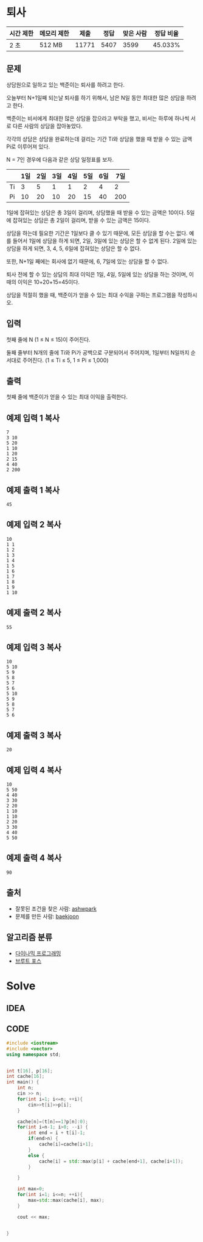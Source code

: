 # 퇴사

| 시간 제한 | 메모리 제한 | 제출  | 정답 | 맞은 사람 | 정답 비율 |
| --------- | ----------- | ----- | ---- | --------- | --------- |
| 2 초      | 512 MB      | 11771 | 5407 | 3599      | 45.033%   |

## 문제

상담원으로 일하고 있는 백준이는 퇴사를 하려고 한다.

오늘부터 N+1일째 되는날 퇴사를 하기 위해서, 남은 N일 동안 최대한 많은 상담을 하려고 한다.

백준이는 비서에게 최대한 많은 상담을 잡으라고 부탁을 했고, 비서는 하루에 하나씩 서로 다른 사람의 상담을 잡아놓았다.

각각의 상담은 상담을 완료하는데 걸리는 기간 Ti와 상담을 했을 때 받을 수 있는 금액 Pi로 이루어져 있다.

N = 7인 경우에 다음과 같은 상담 일정표를 보자.

|      | 1일  | 2일  | 3일  | 4일  | 5일  | 6일  | 7일  |
| ---- | ---- | ---- | ---- | ---- | ---- | ---- | ---- |
| Ti   | 3    | 5    | 1    | 1    | 2    | 4    | 2    |
| Pi   | 10   | 20   | 10   | 20   | 15   | 40   | 200  |

1일에 잡혀있는 상담은 총 3일이 걸리며, 상담했을 때 받을 수 있는 금액은 10이다. 5일에 잡혀있는 상담은 총 2일이 걸리며, 받을 수 있는 금액은 15이다.

상담을 하는데 필요한 기간은 1일보다 클 수 있기 때문에, 모든 상담을 할 수는 없다. 예를 들어서 1일에 상담을 하게 되면, 2일, 3일에 있는 상담은 할 수 없게 된다. 2일에 있는 상담을 하게 되면, 3, 4, 5, 6일에 잡혀있는 상담은 할 수 없다.

또한, N+1일 째에는 회사에 없기 때문에, 6, 7일에 있는 상담을 할 수 없다.

퇴사 전에 할 수 있는 상담의 최대 이익은 1일, 4일, 5일에 있는 상담을 하는 것이며, 이때의 이익은 10+20+15=45이다.

상담을 적절히 했을 때, 백준이가 얻을 수 있는 최대 수익을 구하는 프로그램을 작성하시오.

## 입력

첫째 줄에 N (1 ≤ N ≤ 15)이 주어진다.

둘째 줄부터 N개의 줄에 Ti와 Pi가 공백으로 구분되어서 주어지며, 1일부터 N일까지 순서대로 주어진다. (1 ≤ Ti ≤ 5, 1 ≤ Pi ≤ 1,000)

## 출력

첫째 줄에 백준이가 얻을 수 있는 최대 이익을 출력한다.

## 예제 입력 1 복사

```
7
3 10
5 20
1 10
1 20
2 15
4 40
2 200
```

## 예제 출력 1 복사

```
45
```

## 예제 입력 2 복사

```
10
1 1
1 2
1 3
1 4
1 5
1 6
1 7
1 8
1 9
1 10
```

## 예제 출력 2 복사

```
55
```

## 예제 입력 3 복사

```
10
5 10
5 9
5 8
5 7
5 6
5 10
5 9
5 8
5 7
5 6
```

## 예제 출력 3 복사

```
20
```

## 예제 입력 4 복사

```
10
5 50
4 40
3 30
2 20
1 10
1 10
2 20
3 30
4 40
5 50
```

## 예제 출력 4 복사

```
90
```



## 출처

- 잘못된 조건을 찾은 사람: [ashwpark](https://www.acmicpc.net/user/ashwpark)
- 문제를 만든 사람: [baekjoon](https://www.acmicpc.net/user/baekjoon)

## 알고리즘 분류

- [다이나믹 프로그래밍](https://www.acmicpc.net/problem/tag/%EB%8B%A4%EC%9D%B4%EB%82%98%EB%AF%B9%20%ED%94%84%EB%A1%9C%EA%B7%B8%EB%9E%98%EB%B0%8D)
- [브루트 포스](https://www.acmicpc.net/problem/tag/%EB%B8%8C%EB%A3%A8%ED%8A%B8%20%ED%8F%AC%EC%8A%A4)

# Solve

## IDEA

## CODE

```c++
#include <iostream>
#include <vector>
using namespace std;


int t[16], p[16];
int cache[16];
int main() {
    int n;
    cin >> n;
    for(int i=1; i<=n; ++i){
        cin>>t[i]>>p[i];
    }

    cache[n]=(t[n]==1?p[n]:0);
    for(int i=n-1; i>0; --i) {
        int end = i + t[i]-1;
        if(end>n) {
            cache[i]=cache[i+1];
        }
        else {
            cache[i] = std::max(p[i] + cache[end+1], cache[i+1]);
        }

    }

    int max=0;
    for(int i=1; i<=n; ++i){
        max=std::max(cache[i], max);
    }

    cout << max;


}
```

